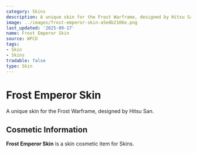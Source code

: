 ```yaml
---
category: Skins
description: A unique skin for the Frost Warframe, designed by Hitsu San.
image: ../images/frost-emperor-skin-a5e8b2106e.png
last_updated: '2025-09-17'
name: Frost Emperor Skin
source: WFCD
tags:
- Skin
- Skins
tradable: false
type: Skin
---
```


# Frost Emperor Skin

A unique skin for the Frost Warframe, designed by Hitsu San.

## Cosmetic Information

**Frost Emperor Skin** is a skin cosmetic item for Skins.

